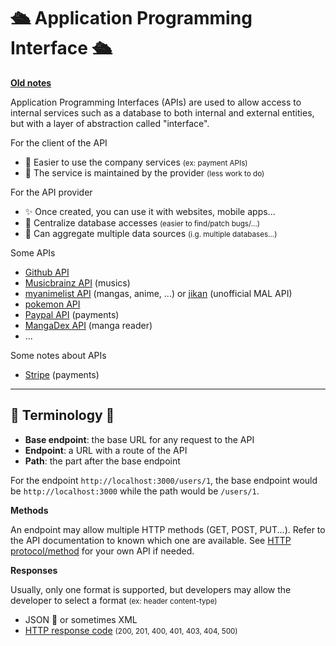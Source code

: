 # 🛳️ Application Programming Interface 🛳️

**[Old notes](_old.md)**

<div class="row row-cols-md-2 mt-4"><div>

Application Programming Interfaces (APIs) are used to allow access to internal services such as a database to both internal and external entities, but with a layer of abstraction called "interface".

For the client of the API

* 💐 Easier to use the company services <small>(ex: payment APIs)</small>
* 🍹 The service is maintained by the provider <small>(less work to do)</small>

For the API provider

* ✨ Once created, you can use it with websites, mobile apps...
* 🍹 Centralize database accesses <small>(easier to find/patch bugs/...)</small>
* 💎 Can aggregate multiple data sources <small>(i.g. multiple databases...)</small>
</div><div>

Some APIs

* [Github API](https://docs.github.com/en/rest/guides/getting-started-with-the-rest-api)
* [Musicbrainz API](https://musicbrainz.org/doc/MusicBrainz_API) (musics)
* [myanimelist API](https://myanimelist.net/apiconfig/references/api/v2) (mangas, anime, ...) or [jikan](https://jikan.moe/) (unofficial MAL API)
* [pokemon API](https://pokeapi.co/)
* [Paypal API](https://developer.paypal.com/docs/api/overview/) (payments)
* [MangaDex API](https://api.mangadex.org/docs/) (manga reader)
* ...

Some notes about APIs

* [Stripe](stripe/index.md) (payments)
</div></div>

<hr class="sep-both">

## 📖 Terminology 📖

<div class="row row-cols-md-2 mt-4"><div>

* **Base endpoint**: the base URL for any request to the API
* **Endpoint**: a URL with a route of the API
* **Path**: the part after the base endpoint

For the endpoint `http://localhost:3000/users/1`, the base endpoint would be `http://localhost:3000` while the path would be `/users/1`.
</div><div>

**Methods**

An endpoint may allow multiple HTTP methods (GET, POST, PUT...). Refer to the API documentation to known which one are available. See [HTTP protocol/method](/it/networking/protocols/index.md#method) for your own API if needed.

**Responses**

Usually, only one format is supported, but developers may allow the developer to select a format <small>(ex: header content-type)</small>

* JSON 💫 or sometimes XML
* [HTTP response code](/it/networking/protocols/index.md#http-response-code) <small>(200, 201, 400, 401, 403, 404, 500)</small>
</div></div>